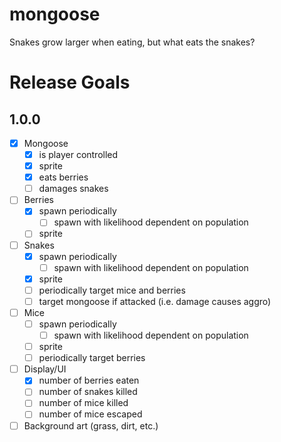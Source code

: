 # mongoose
Snakes grow larger when eating, but what eats the snakes?

# Release Goals
## 1.0.0
- [x] Mongoose
  - [x] is player controlled
  - [x] sprite
  - [x] eats berries
  - [ ] damages snakes
- [ ] Berries
  - [x] spawn periodically
    - [ ] spawn with likelihood dependent on population
  - [ ] sprite
- [ ] Snakes
  - [x] spawn periodically
    - [ ] spawn with likelihood dependent on population
  - [x] sprite
  - [ ] periodically target mice and berries
  - [ ] target mongoose if attacked (i.e. damage causes aggro)
- [ ] Mice
  - [ ] spawn periodically
    - [ ] spawn with likelihood dependent on population
  - [ ] sprite
  - [ ] periodically target berries
- [ ] Display/UI
  - [x] number of berries eaten
  - [ ] number of snakes killed
  - [ ] number of mice killed
  - [ ] number of mice escaped
- [ ] Background art (grass, dirt, etc.)